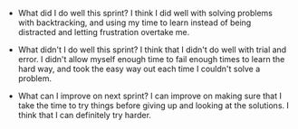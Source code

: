 - What did I do well this sprint?
 I think I did well with solving problems with backtracking, and using my time to learn instead of being distracted and letting frustration overtake me.


- What didn't I do well this sprint?
  I think that I didn't do well with trial and error. I didn't allow myself enough time to fail enough times to learn the hard way, and took the easy way out each time I couldn't solve a problem.

- What can I improve on next sprint?
  I can improve on making sure that I take the time to try things before giving up and looking at the solutions. I think that I can definitely try harder.


